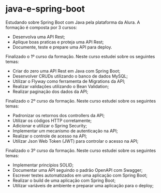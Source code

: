 # java-e-spring-boot

Estudando sobre Spring Boot com Java pela plataforma da Alura. A formação é composta por 3 cursos:
- Desenvolva uma API Rest;
- Aplique boas praticas e proteja uma API Rest;
- Documente, teste e prepare uma API para deploy.

Finalizado o 1º curso da formação. Neste curso estudei sobre os seguintes temas:
- Criar do zero uma API Rest em Java com Spring Boot;
- Desenvolver CRUDs utilizando o banco de dados MySQL;
- Utilizar o Flyway como ferramenta de Migrations da API;
- Realizar validações utilizando o Bean Validation;
- Realizar paginação dos dados da API;

Finalizado o 2º curso da formação. Neste curso estudei sobre os seguintes temas:
- Padronizar os retornos dos controllers da API;
- Utilizar os códigos HTTP corretamente;
- Adicionar e utilizar o Spring Security;
- Implementar um mecanismo de autenticação na API;
- Realizar o controle de acesso na API;
- Utilizar Json Web Token (JWT) para controlar o acesso na API;

Finalizado o 3º curso da formação. Neste curso estudei sobre os seguintes temas:
- Implementar princípios SOLID;
- Documentar uma API seguindo o padrão OpenAPI com Swagger;
- Escrever testes automatizados em uma aplicação com Spring Boot;
- Realizar o build de uma aplicação com Spring Boot;
- Utilizar variáveis de ambiente e preparar uma aplicação para o deploy;
